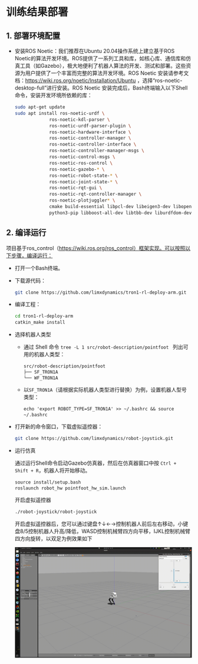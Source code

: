 # 训练结果部署



## 1. 部署环境配置

- 安装ROS Noetic：我们推荐在Ubuntu 20.04操作系统上建立基于ROS Noetic的算法开发环境。ROS提供了一系列工具和库，如核心库、通信库和仿真工具（如Gazebo），极大地便利了机器人算法的开发、测试和部署。这些资源为用户提供了一个丰富而完整的算法开发环境。ROS Noetic 安装请参考文档：https://wiki.ros.org/noetic/Installation/Ubuntu ，选择“ros-noetic-desktop-full”进行安装。ROS Noetic 安装完成后，Bash终端输入以下Shell命令，安装开发环境所依赖的库：

    ```bash
    sudo apt-get update
    sudo apt install ros-noetic-urdf \
                 ros-noetic-kdl-parser \
                 ros-noetic-urdf-parser-plugin \
                 ros-noetic-hardware-interface \
                 ros-noetic-controller-manager \
                 ros-noetic-controller-interface \
                 ros-noetic-controller-manager-msgs \
                 ros-noetic-control-msgs \
                 ros-noetic-ros-control \
                 ros-noetic-gazebo-* \
                 ros-noetic-robot-state-* \
                 ros-noetic-joint-state-* \
                 ros-noetic-rqt-gui \
                 ros-noetic-rqt-controller-manager \
                 ros-noetic-plotjuggler* \
                 cmake build-essential libpcl-dev libeigen3-dev libopencv-dev libmatio-dev \
                 python3-pip libboost-all-dev libtbb-dev liburdfdom-dev liborocos-kdl-dev -y
    ```

    

## 2. 编译运行

项目基于ros_control（https://wiki.ros.org/ros_control）框架实现。可以按照以下步骤，编译运行：

- 打开一个Bash终端。

- 下载源代码：
    ```Bash
    git clone https://github.com/limxdynamics/tron1-rl-deploy-arm.git
    ```
    
- 编译工程：
    ```Bash
    cd tron1-rl-deploy-arm
    catkin_make install
    ```
    
- 选择机器人类型

  - 通过 Shell 命令 `tree -L 1 src/robot-description/pointfoot ` 列出可用的机器人类型：
  
    ```
    src/robot-description/pointfoot
    ├── SF_TRON1A
    └── WF_TRON1A
    ```
    
  - 以`SF_TRON1A`（请根据实际机器人类型进行替换）为例，设置机器人型号类型：
  
    ```
    echo 'export ROBOT_TYPE=SF_TRON1A' >> ~/.bashrc && source ~/.bashrc
    ```
  
- 打开新的命令窗口，下载虚拟遥控器：
    ```Bash
    git clone https://github.com/limxdynamics/robot-joystick.git
    ```
- 运行仿真

  通过运行Shell命令启动Gazebo仿真器，然后在仿真器窗口中按 `Ctrl + Shift + R`，机器人将开始移动。
  
  
  ```
  source install/setup.bash
  roslaunch robot_hw pointfoot_hw_sim.launch
  ```

  开启虚拟遥控器
    ```Bash
    ./robot-joystick/robot-joystick
    ```
  开启虚拟遥控器后，您可以通过键盘↑↓←→控制机器人前后左右移动，小键盘8/5控制机器人升高/降低，WASD控制机械臂四方向平移，IJKL控制机械臂四方向旋转，以双足为例效果如下

  ![](doc/simulator.gif)

